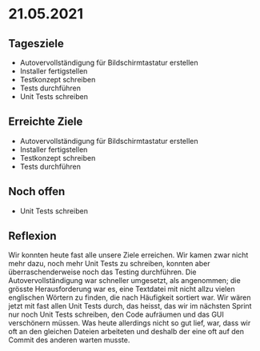 # 21.05.2021

## Tagesziele
- Autovervollständigung für Bildschirmtastatur erstellen
- Installer fertigstellen
- Testkonzept schreiben
- Tests durchführen
- Unit Tests schreiben

## Erreichte Ziele
- Autovervollständigung für Bildschirmtastatur erstellen
- Installer fertigstellen
- Testkonzept schreiben
- Tests durchführen

## Noch offen
- Unit Tests schreiben

## Reflexion
Wir konnten heute fast alle unsere Ziele erreichen. Wir kamen zwar nicht mehr dazu, noch mehr Unit Tests
zu schreiben, konnten aber überraschenderweise noch das Testing durchführen. Die Autovervollständigung war schneller umgesetzt, als
angenommen; die grösste Herausforderung war es, eine Textdatei mit nicht allzu vielen englischen
Wörtern zu finden, die nach Häufigkeit sortiert war. Wir wären jetzt mit fast allen Unit Tests durch, das heisst, das
wir im nächsten Sprint nur noch Unit Tests schreiben, den Code aufräumen und das GUI verschönern müssen. Was heute allerdings
nicht so gut lief, war, dass wir oft an den gleichen Dateien arbeiteten und deshalb der eine oft auf den Commit des anderen
warten musste.
